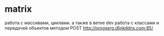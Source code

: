 # matrix
работа с массивами, циклами.
а также в ветке dev работа с классами и передачей объектов методом POST
http://progserg.dlinkddns.com:85/
